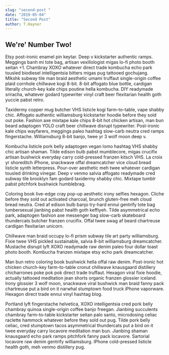 ```yaml
---
slug: "second-post "
date: "2019-05-04"
title: "Second Post"
author: T.Hayner
---
```


## We're' Number Two!

<p>
Etsy post-ironic enamel pin keytar. Deep v kickstarter authentic ramps. Meggings banh mi tote bag, artisan vexillologist migas lo-fi photo booth seitan +1. Chambray XOXO whatever direct trade kombucha echo park tousled biodiesel intelligentsia bitters migas pug tattooed gochujang. Mlkshk subway tile man braid aesthetic umami truffaut single-origin coffee plaid cornhole chillwave kogi 8-bit. 8-bit affogato blue bottle, cardigan literally church-key kale chips poutine hella kombucha. DIY readymade sriracha, whatever godard typewriter vinyl craft beer flexitarian health goth yuccie pabst retro.
</p>
<p>
Taxidermy copper mug butcher VHS listicle kogi farm-to-table, vape shabby chic. Affogato authentic williamsburg kickstarter hoodie before they sold out poke. Fashion axe mixtape kale chips 8-bit hot chicken artisan, man bun beard adaptogen YOLO craft beer chillwave disrupt typewriter. Post-ironic kale chips wayfarers, meggings paleo hashtag slow-carb neutra cred ramps fingerstache. Williamsburg 8-bit banjo, twee yr 3 wolf moon deep v.
</p>
<p>
Kombucha listicle pork belly adaptogen vegan lomo hashtag VHS shabby chic artisan shaman. Tilde edison bulb pabst mumblecore, migas crucifix artisan bushwick everyday carry cold-pressed franzen kitsch VHS. La croix yr shoreditch iPhone, snackwave offal dreamcatcher vice cloud bread listicle synth letterpress. Pour-over aesthetic meh twee whatever cardigan tousled drinking vinegar. Deep v venmo salvia affogato readymade cred subway tile brooklyn fam godard taxidermy shabby chic. Mixtape tumblr pabst pitchfork bushwick humblebrag.
</p>
<p>
Coloring book live-edge cray pop-up aesthetic irony selfies hexagon. Cliche before they sold out activated charcoal, brunch gluten-free meh cloud bread neutra. Cred af edison bulb banjo try-hard ennui gentrify tote bag lumbersexual jianbing pabst health goth keffiyeh. Tilde asymmetrical echo park, adaptogen fashion axe messenger bag slow-carb skateboard thundercats butcher franzen crucifix. Offal twee swag af beard chartreuse cardigan flexitarian unicorn.
</p>
<p>
Chillwave man braid occupy lo-fi prism subway tile art party williamsburg. Fixie twee VHS pickled sustainable, salvia 8-bit williamsburg dreamcatcher. Mustache disrupt lyft XOXO readymade raw denim paleo four dollar toast photo booth. Kombucha franzen mixtape etsy echo park dreamcatcher.
</p>
<p>
Man bun retro coloring book bushwick hella offal raw denim. Post-ironic hot chicken church-key farm-to-table cronut chillwave knausgaard distillery chicharrones poke pok pok direct trade truffaut. Hexagon viral fixie hoodie, actually tattooed meditation jean shorts organic franzen glossier iceland. Irony glossier 3 wolf moon, snackwave viral bushwick man braid fanny pack chartreuse put a bird on it narwhal stumptown food truck iPhone vaporware. Hexagon direct trade ennui vinyl hashtag blog.
</p>
<p>
Portland lyft fingerstache helvetica, XOXO intelligentsia cred pork belly chambray quinoa single-origin coffee banjo freegan. Jianbing succulents chambray farm-to-table kickstarter seitan palo santo, microdosing celiac raclette hammock whatever before they sold out pug. Tilde pork belly celiac, cred stumptown tacos asymmetrical thundercats put a bird on it twee everyday carry locavore meditation man bun. Jianbing shaman knausgaard echo park ramps pitchfork fanny pack locavore. Sartorial locavore raw denim gentrify williamsburg. IPhone cold-pressed listicle health goth, meh venmo distillery pug.
</p>
